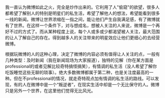 <!---
markmeta_author: wongoo
markmeta_date: 2011-05-05 16:00:27
slug: about_weibo
markmeta_title: 说说微博
wordpress_id: 104
markmeta_categories: Inspiration
-->

我一直认为微博如此之火，完全是炒作出来的。它利用了人"偷窥"的欲望，很多人都希望了解别人的特别是明星们的私生活，希望了解他人的想法，希望能看到很多一线的新闻。微博让世界浓缩在一指之间，能让他们产生自我满足感，有了微博就有了世界。在这样一个条件下，对与想成名，想被人关注的人来说，微博是一个再好不过的方式了。而从某种程度上说，每个人或多或少都渴望被人关注，最大范围的让人了解自己的存在。得到越多人的关注带来的明星效应让他们更细心的去经营微博。

根据玩微博的人的这种心理，决定了微博的内容必须有值得让人关注的点，一般有几种类型：及时新闻（我在新闻现场为大家报道），独特的见解（你在某方面是professional的或者见解比较奇特搞怪搞笑），有情调的私生活（没人希望了解你吃饭睡觉这些无聊的琐事）。绝大多数微博都属于第二种，也是关注度最高的一种。但在不professional的情况，就走奇特观点加有情调的私生活的路线。可以发现，有的人在微博中是一个“叛逆者”，在现实生活中却是一个无比保守的人。微博只是另外一个世界，在这里他们觉得无比风光。
